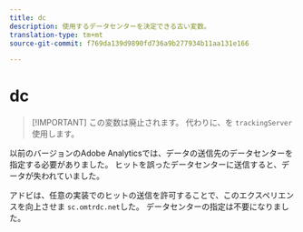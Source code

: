 ```yaml
---
title: dc
description: 使用するデータセンターを決定できる古い変数。
translation-type: tm+mt
source-git-commit: f769da139d9890fd736a9b277934b11aa131e166

---
```



# dc

> [!IMPORTANT] この変数は廃止されます。 代わりに、を `trackingServer` 使用します。

以前のバージョンのAdobe Analyticsでは、データの送信先のデータセンターを指定する必要がありました。 ヒットを誤ったデータセンターに送信すると、データが失われていました。

アドビは、任意の実装でのヒットの送信を許可することで、このエクスペリエンスを向上させま `sc.omtrdc.net`した。 データセンターの指定は不要になりました。
